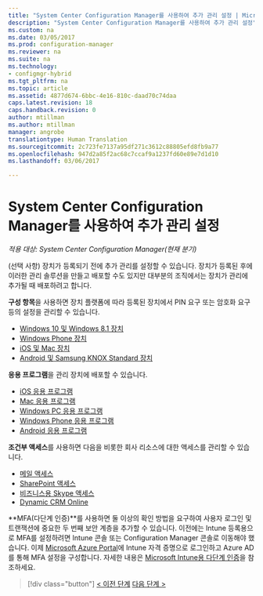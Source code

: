 ```yaml
---
title: "System Center Configuration Manager를 사용하여 추가 관리 설정 | Microsoft Docs"
description: "System Center Configuration Manager를 사용하여 추가 관리 설정"
ms.custom: na
ms.date: 03/05/2017
ms.prod: configuration-manager
ms.reviewer: na
ms.suite: na
ms.technology:
- configmgr-hybrid
ms.tgt_pltfrm: na
ms.topic: article
ms.assetid: 4877d674-6bbc-4e16-810c-daad70c74daa
caps.latest.revision: 18
caps.handback.revision: 0
author: mtillman
ms.author: mtillman
manager: angrobe
translationtype: Human Translation
ms.sourcegitcommit: 2c723fe7137a95df271c3612c88805efd8fb9a77
ms.openlocfilehash: 947d2a85f2ac68c7ccaf9a1237fd60e89e7d1d10
ms.lasthandoff: 03/06/2017

---
```

# <a name="set-up-additional-management-with-system-center-configuration-manager"></a>System Center Configuration Manager를 사용하여 추가 관리 설정

*적용 대상: System Center Configuration Manager(현재 분기)*

(선택 사항) 장치가 등록되기 전에 추가 관리를 설정할 수 있습니다. 장치가 등록된 후에 이러한 관리 솔루션을 만들고 배포할 수도 있지만 대부분의 조직에서는 장치가 관리에 추가될 때 배포하려고 합니다.

**구성 항목**을 사용하면 장치 플랫폼에 따라 등록된 장치에서 PIN 요구 또는 암호화 요구 등의 설정을 관리할 수 있습니다.
- [Windows 10 및 Windows 8.1 장치](create-configuration-items-for-windows-8.1-and-windows-10-devices-managed-without-the-client.md)
- [Windows Phone 장치](create-configuration-items-for-windows-phone-devices-managed-without-the-client.md)
- [iOS 및 Mac 장치](create-configuration-items-for-ios-and-mac-os-x-devices-managed-without-the-client.md)
- [Android 및 Samsung KNOX Standard 장치](create-configuration-items-for-android-and-samsung-knox-devices-managed-without-the-client.md)

**응용 프로그램**을 관리 장치에 배포할 수 있습니다.
- [iOS 응용 프로그램](creating-ios-applications.md)
- [Mac 응용 프로그램](../../apps/get-started/creating-mac-computer-applications.md)
- [Windows PC 응용 프로그램](../../apps/get-started/creating-windows-applications.md)
- [Windows Phone 응용 프로그램](creating-windows-phone-applications.md)
- [Android 응용 프로그램](creating-android-applications.md)

**조건부 액세스**를 사용하면 다음을 비롯한 회사 리소스에 대한 액세스를 관리할 수 있습니다.  
- [메일 액세스](manage-email-access.md)
- [SharePoint 액세스](manage-sharepoint-online-access.md)
- [비즈니스용 Skype 액세스](manage-skype-for-business-online-access.md)
- [Dynamic CRM Online](manage-dynamics-crm-online-access.md)

**MFA(다단계 인증)**를 사용하면 둘 이상의 확인 방법을 요구하여 사용자 로그인 및 트랜잭션에 중요한 두 번째 보안 계층을 추가할 수 있습니다.
이전에는 Intune 등록용으로 MFA를 설정하려면 Intune 콘솔 또는 Configuration Manager 콘솔로 이동해야 했습니다. 이제 [Microsoft Azure Portal](https://manage.windowsazure.com)에 Intune 자격 증명으로 로그인하고 Azure AD를 통해 MFA 설정을 구성합니다. 자세한 내용은 [Microsoft Intune용 다단계 인증](https://aka.ms/mfa_ad)을 참조하세요.

> [!div class="button"]
[< 이전 단계](enable-platform-enrollment.md)  [다음 단계 >](verify-mdm-configuration.md)

